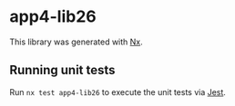 # app4-lib26

This library was generated with [Nx](https://nx.dev).

## Running unit tests

Run `nx test app4-lib26` to execute the unit tests via [Jest](https://jestjs.io).
